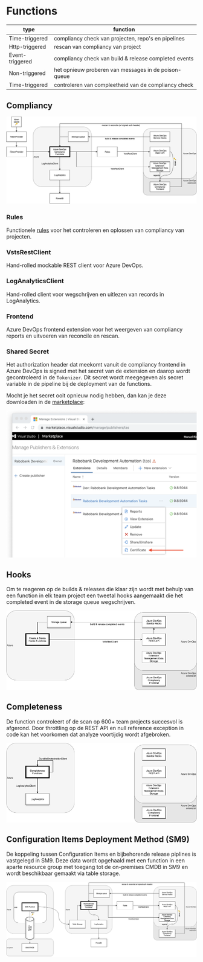 # Functions

type            | function
----------------|----------
Time-triggered  | compliancy check van projecten, repo's en pipelines
Http-triggered  | rescan van compliancy van project
Event-triggered | compliancy check van build & release completed events 
Non-triggered   | het opnieuw proberen van messages in de poison-queue
Time-triggered  | controleren van compleetheid van de compliancy check

## Compliancy
![arch](docs/arch.png)

### Rules

Functionele [rules](https://dev.azure.com/raboweb/TAS/_git/azdo-compliancy-rules) voor het controleren en oplossen van compliancy van projecten.

### VstsRestClient

Hand-rolled mockable REST client voor Azure DevOps.

### LogAnalyticsClient

Hand-rolled client voor wegschrijven en uitlezen van records in LogAnalytics.

### Frontend

Azure DevOps frontend extension voor het weergeven van compliancy reports en uitvoeren van reconcile en rescan.

### Shared Secret

Het authorization header dat meekomt vanuit de compliancy frontend in Azure DevOps is signed met het secret van de 
extension en daarop wordt gecontroleerd in de `Tokenizer`. Dit secret wordt meegegeven als secret variable in de pipeline
bij de deployment van de functions.

Mocht je het secret ooit opnieuw nodig hebben, dan kan je deze downloaden in de [marketplace](https://marketplace.visualstudio.com):

![certificate](docs/marketplace.png)

## Hooks

Om te reageren op de builds & releases die klaar zijn wordt met behulp van een function
in elk team project een tweetal hooks aangemaakt die het completed event in de storage queue
wegschrijven.

![hooks](docs/hooks.png)

## Completeness

De function controleert of de scan op 600+ team projects succesvol is afgerond. Door throttling
op de REST API en null reference exception in code kan het voorkomen dat analyze voortijdig wordt afgebroken. 

![completeness](docs/completeness.png)

## Configuration Items Deployment Method (SM9)

De koppeling tussen Configuration Items en bijbehorende release piplines is vastgelegd in SM9.
Deze data wordt opgehaald met een function in een aparte resource group met toegang tot de on-premises
CMDB in SM9 en wordt beschikbaar gemaakt via table storage.

![sm9](docs/sm9.png)